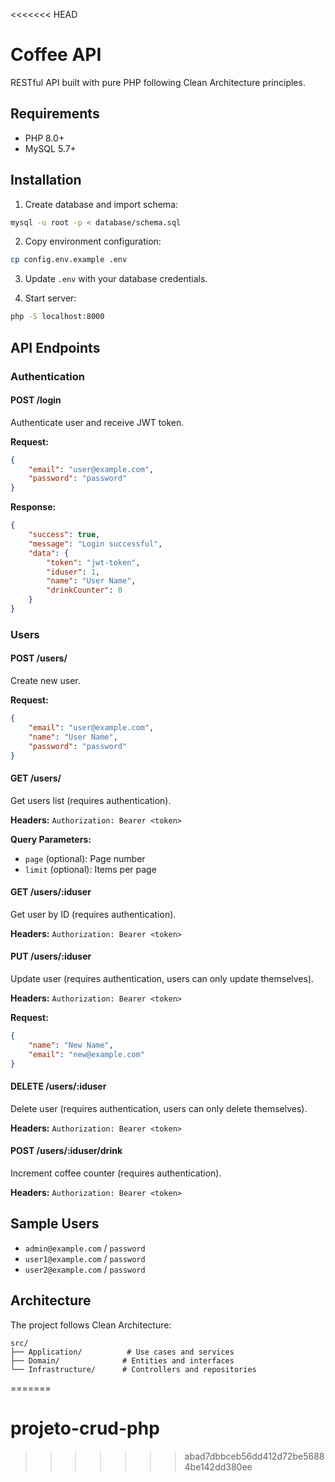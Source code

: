 <<<<<<< HEAD
# Coffee API

RESTful API built with pure PHP following Clean Architecture principles.

## Requirements

- PHP 8.0+
- MySQL 5.7+

## Installation

1. Create database and import schema:
```bash
mysql -u root -p < database/schema.sql
```

2. Copy environment configuration:
```bash
cp config.env.example .env
```

3. Update `.env` with your database credentials.

4. Start server:
```bash
php -S localhost:8000
```

## API Endpoints

### Authentication

#### POST /login
Authenticate user and receive JWT token.

**Request:**
```json
{
    "email": "user@example.com",
    "password": "password"
}
```

**Response:**
```json
{
    "success": true,
    "message": "Login successful",
    "data": {
        "token": "jwt-token",
        "iduser": 1,
        "name": "User Name",
        "drinkCounter": 0
    }
}
```

### Users

#### POST /users/
Create new user.

**Request:**
```json
{
    "email": "user@example.com",
    "name": "User Name",
    "password": "password"
}
```

#### GET /users/
Get users list (requires authentication).

**Headers:** `Authorization: Bearer <token>`

**Query Parameters:**
- `page` (optional): Page number
- `limit` (optional): Items per page

#### GET /users/:iduser
Get user by ID (requires authentication).

**Headers:** `Authorization: Bearer <token>`

#### PUT /users/:iduser
Update user (requires authentication, users can only update themselves).

**Headers:** `Authorization: Bearer <token>`

**Request:**
```json
{
    "name": "New Name",
    "email": "new@example.com"
}
```

#### DELETE /users/:iduser
Delete user (requires authentication, users can only delete themselves).

**Headers:** `Authorization: Bearer <token>`

#### POST /users/:iduser/drink
Increment coffee counter (requires authentication).

**Headers:** `Authorization: Bearer <token>`

## Sample Users

- `admin@example.com` / `password`
- `user1@example.com` / `password`
- `user2@example.com` / `password`

## Architecture

The project follows Clean Architecture:

```
src/
├── Application/          # Use cases and services
├── Domain/              # Entities and interfaces
└── Infrastructure/      # Controllers and repositories
```
=======
# projeto-crud-php
>>>>>>> abad7dbbceb56dd412d72be56884be142dd380ee
